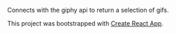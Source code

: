 Connects with the giphy api to return a selection of gifs.

This project was bootstrapped with [Create React App](https://github.com/facebookincubator/create-react-app).
